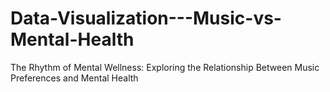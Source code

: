 # Data-Visualization---Music-vs-Mental-Health
The Rhythm of Mental Wellness: Exploring the Relationship Between Music Preferences and Mental Health
